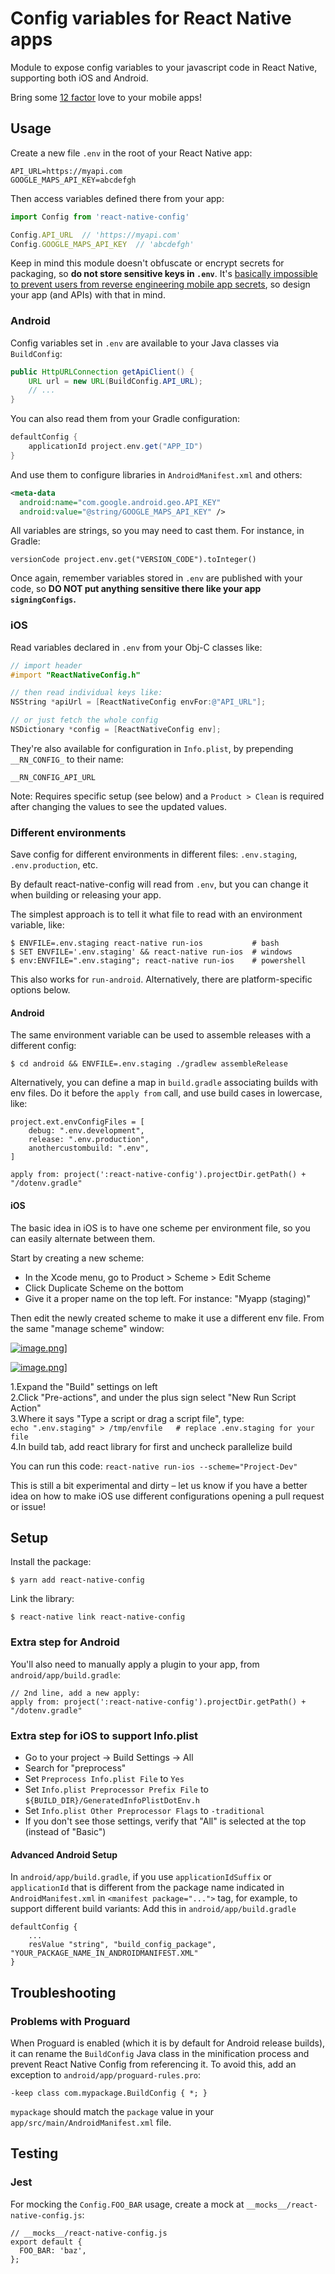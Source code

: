 # Config variables for React Native apps

Module to expose config variables to your javascript code in React Native, supporting both iOS and Android.

Bring some [12 factor](http://12factor.net/config) love to your mobile apps!


## Usage

Create a new file `.env` in the root of your React Native app:

```
API_URL=https://myapi.com
GOOGLE_MAPS_API_KEY=abcdefgh
```

Then access variables defined there from your app:

```js
import Config from 'react-native-config'

Config.API_URL  // 'https://myapi.com'
Config.GOOGLE_MAPS_API_KEY  // 'abcdefgh'
```

Keep in mind this module doesn't obfuscate or encrypt secrets for packaging, so **do not store sensitive keys in `.env`**. It's [basically impossible to prevent users from reverse engineering mobile app secrets](https://rammic.github.io/2015/07/28/hiding-secrets-in-android-apps/), so design your app (and APIs) with that in mind.


### Android

Config variables set in `.env` are available to your Java classes via `BuildConfig`:

```java
public HttpURLConnection getApiClient() {
    URL url = new URL(BuildConfig.API_URL);
    // ...
}
```

You can also read them from your Gradle configuration:

```groovy
defaultConfig {
    applicationId project.env.get("APP_ID")
}
```

And use them to configure libraries in `AndroidManifest.xml` and others:

```xml
<meta-data
  android:name="com.google.android.geo.API_KEY"
  android:value="@string/GOOGLE_MAPS_API_KEY" />
```

All variables are strings, so you may need to cast them. For instance, in Gradle:

```
versionCode project.env.get("VERSION_CODE").toInteger()
```

Once again, remember variables stored in `.env` are published with your code, so **DO NOT put anything sensitive there like your app `signingConfigs`.**

### iOS

Read variables declared in `.env` from your Obj-C classes like:

```objective-c
// import header
#import "ReactNativeConfig.h"

// then read individual keys like:
NSString *apiUrl = [ReactNativeConfig envFor:@"API_URL"];

// or just fetch the whole config
NSDictionary *config = [ReactNativeConfig env];
```

They're also available for configuration in `Info.plist`, by prepending `__RN_CONFIG_` to their name:

```
__RN_CONFIG_API_URL
```

Note: Requires specific setup (see below) and a `Product > Clean` is required after changing the values to see the updated values.


### Different environments

Save config for different environments in different files: `.env.staging`, `.env.production`, etc.

By default react-native-config will read from `.env`, but you can change it when building or releasing your app.

The simplest approach is to tell it what file to read with an environment variable, like:

```
$ ENVFILE=.env.staging react-native run-ios           # bash
$ SET ENVFILE='.env.staging' && react-native run-ios  # windows
$ env:ENVFILE=".env.staging"; react-native run-ios    # powershell
```

This also works for `run-android`. Alternatively, there are platform-specific options below.


#### Android

The same environment variable can be used to assemble releases with a different config:

```
$ cd android && ENVFILE=.env.staging ./gradlew assembleRelease
```

Alternatively, you can define a map in `build.gradle` associating builds with env files. Do it before the `apply from` call, and use build cases in lowercase, like:

```
project.ext.envConfigFiles = [
    debug: ".env.development",
    release: ".env.production",
    anothercustombuild: ".env",
]

apply from: project(':react-native-config').projectDir.getPath() + "/dotenv.gradle"
```


#### iOS

The basic idea in iOS is to have one scheme per environment file, so you can easily alternate between them.

Start by creating a new scheme:

- In the Xcode menu, go to Product > Scheme > Edit Scheme
- Click Duplicate Scheme on the bottom
- Give it a proper name on the top left. For instance: "Myapp (staging)"

Then edit the newly created scheme to make it use a different env file. From the same "manage scheme" window:	 

[![image.png](https://s18.postimg.org/ylnh80jax/image.png)](https://postimg.org/image/w4bq0qzed/)]

[![image.png](https://s18.postimg.org/opme8a5s9/image.png)](https://postimg.org/image/f52rlegg5/)]

1.Expand the "Build" settings on left<br />
2.Click "Pre-actions", and under the plus sign select "New Run Script Action"<br />
3.Where it says "Type a script or drag a script file", type:<br />
`echo ".env.staging" > /tmp/envfile   # replace .env.staging for your file`<br />
4.In build tab, add react library for first and uncheck parallelize build<br />

You can run this code: `react-native run-ios --scheme="Project-Dev"`


This is still a bit experimental and dirty – let us know if you have a better idea on how to make iOS use different configurations opening a pull request or issue!


## Setup

Install the package:

```
$ yarn add react-native-config
```

Link the library:

```
$ react-native link react-native-config
```


### Extra step for Android

You'll also need to manually apply a plugin to your app, from `android/app/build.gradle`:

```
// 2nd line, add a new apply:
apply from: project(':react-native-config').projectDir.getPath() + "/dotenv.gradle"
```


### Extra step for iOS to support Info.plist

* Go to your project -> Build Settings -> All
* Search for "preprocess"
* Set `Preprocess Info.plist File` to `Yes`
* Set `Info.plist Preprocessor Prefix File` to `${BUILD_DIR}/GeneratedInfoPlistDotEnv.h`
* Set `Info.plist Other Preprocessor Flags` to `-traditional`
* If you don't see those settings, verify that "All" is selected at the top (instead of "Basic")


#### Advanced Android Setup

In `android/app/build.gradle`, if you use `applicationIdSuffix` or `applicationId` that is different from the package name indicated in `AndroidManifest.xml` in `<manifest package="...">` tag, for example, to support different build variants:
Add this in `android/app/build.gradle`

```
defaultConfig {
    ...
    resValue "string", "build_config_package", "YOUR_PACKAGE_NAME_IN_ANDROIDMANIFEST.XML"
}
```

## Troubleshooting

### Problems with Proguard

When Proguard is enabled (which it is by default for Android release builds), it can rename the `BuildConfig` Java class in the minification process and prevent React Native Config from referencing it. To avoid this, add an exception to `android/app/proguard-rules.pro`:

    -keep class com.mypackage.BuildConfig { *; }
    
`mypackage` should match the `package` value in your `app/src/main/AndroidManifest.xml` file.

## Testing

### Jest

For mocking the `Config.FOO_BAR` usage, create a mock at `__mocks__/react-native-config.js`:

```
// __mocks__/react-native-config.js
export default {
  FOO_BAR: 'baz',
};
```
